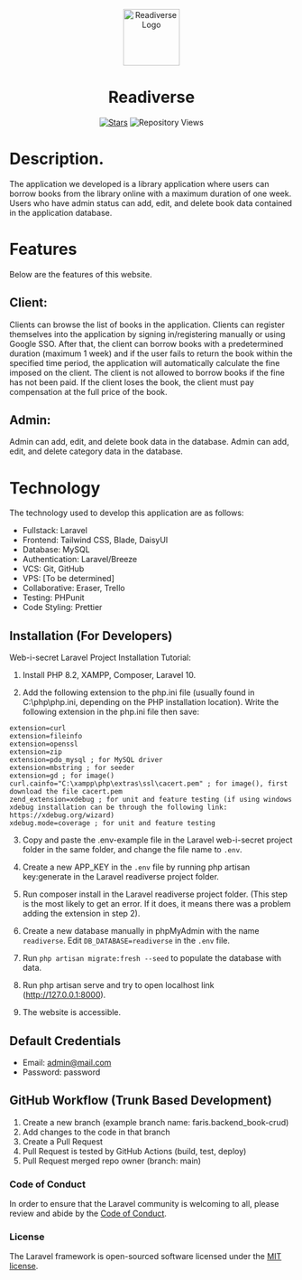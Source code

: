 <p align="center">
  <a href="https://readiverse.com" target="_blank">
    <img src="https://raw.githubusercontent.com/farisfaikar/readiverse/main/public/img/readiverse-logo-blue.png" width="100" alt="Readiverse Logo">
  </a>
</p>

<h1 align="center">Readiverse</h1>

<p align="center">
<a href="https://github.com/farisfaikar/readiverse"><img src="https://img.shields.io/github/stars/farisfaikar/readiverse.svg?style=social" alt="Stars"><a>
<img src="https://komarev.com/ghpvc/?username=farisfaikar&repo=readiverse&label=Repository%20views&readiverselor=0e75b6&style=flat" alt="Repository Views">
</p>

# Description.

The application we developed is a library application where users can borrow books from the library online with a maximum duration of one week. Users who have admin status can add, edit, and delete book data contained in the application database.

# Features

Below are the features of this website.

## Client:

Clients can browse the list of books in the application. Clients can register themselves into the application by signing in/registering manually or using Google SSO. After that, the client can borrow books with a predetermined duration (maximum 1 week) and if the user fails to return the book within the specified time period, the application will automatically calculate the fine imposed on the client. The client is not allowed to borrow books if the fine has not been paid. If the client loses the book, the client must pay compensation at the full price of the book.

## Admin:

Admin can add, edit, and delete book data in the database. Admin can add, edit, and delete category data in the database.

# Technology

The technology used to develop this application are as follows:

- Fullstack: Laravel
- Frontend: Tailwind CSS, Blade, DaisyUI
- Database: MySQL
- Authentication: Laravel/Breeze
- VCS: Git, GitHub
- VPS: [To be determined]
- Collaborative: Eraser, Trello
- Testing: PHPunit
- Code Styling: Prettier

## Installation (For Developers)

Web-i-secret Laravel Project Installation Tutorial:

1. Install PHP 8.2, XAMPP, Composer, Laravel 10.

2. Add the following extension to the php.ini file (usually found in C:\php\php.ini, depending on the PHP installation location). Write the following extension in the php.ini file then save:

```
extension=curl
extension=fileinfo
extension=openssl
extension=zip
extension=pdo_mysql ; for MySQL driver
extension=mbstring ; for seeder
extension=gd ; for image()
curl.cainfo="C:\xampp\php\extras\ssl\cacert.pem" ; for image(), first download the file cacert.pem
zend_extension=xdebug ; for unit and feature testing (if using windows xdebug installation can be through the following link: https://xdebug.org/wizard)
xdebug.mode=coverage ; for unit and feature testing
```

3. Copy and paste the .env-example file in the Laravel web-i-secret project folder in the same folder, and change the file name to `.env`.

4. Create a new APP_KEY in the `.env` file by running php artisan key:generate in the Laravel readiverse project folder.

5. Run composer install in the Laravel readiverse project folder. (This step is the most likely to get an error. If it does, it means there was a problem adding the extension in step 2).

6. Create a new database manually in phpMyAdmin with the name `readiverse`. Edit `DB_DATABASE=readiverse` in the `.env` file.

7. Run `php artisan migrate:fresh --seed` to populate the database with data.

8. Run php artisan serve and try to open localhost link (http://127.0.0.1:8000).

9. The website is accessible.

## Default Credentials

- Email: admin@mail.com
- Password: password

## GitHub Workflow (Trunk Based Development)

1. Create a new branch (example branch name: faris.backend_book-crud)
2. Add changes to the code in that branch
3. Create a Pull Request
4. Pull Request is tested by GitHub Actions (build, test, deploy)
5. Pull Request merged repo owner (branch: main)

### Code of Conduct

In order to ensure that the Laravel community is welcoming to all, please review and abide by the [Code of Conduct](https://laravel.com/docs/contributions#code-of-conduct).

### License

The Laravel framework is open-sourced software licensed under the [MIT license](https://opensource.org/licenses/MIT).
